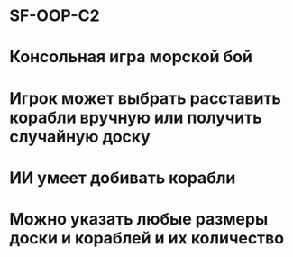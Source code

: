 # SF-OOP-C2
# Консольная игра морской бой
# Игрок может выбрать расставить корабли вручную или получить случайную доску
# ИИ умеет добивать корабли 
# Можно указать любые размеры доски и кораблей и их количество
